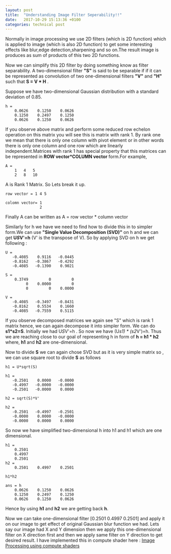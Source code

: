 ```yaml
---
layout: post
title:  "Understanding Image Filter Seperability!!"
date:   2017-10-29 15:13:36 +0100
categories: technical post
---
```


Normally in image processing we use 2D filters (which is 2D function) which is applied to image (which is also 2D function) to get some interesting effects like blur,edge detection,sharpening and so on.The result image is produces as sum of products of this two 2D functions.

Now we can simplify this 2D filter by doing something know as filter separability. A two-dimensional filter **"S"** is said to be separable if if it can be represented as convolution of two one-dimensional filters **"V"** and **"H"** such that **S = V * H** .

Suppose we have two-dimensional Gaussian distribution with a standard deviation of 0.85.

~~~~~~~~~~~~~~~~~~~~~~~~~~~~~~~~~~~~~~~~~~~~~~~
h =
    0.0626    0.1250    0.0626
    0.1250    0.2497    0.1250
    0.0626    0.1250    0.0626
~~~~~~~~~~~~~~~~~~~~~~~~~~~~~~~~~~~~~~~~~~~~~~~~

If you observe above matrix and perform some reduced row echelon operation on this matrix you will see this is matrix with rank 1. By rank one we mean that there is only one column with pivot element or in other words there is only one column and one row which are linearly independent.Matrices with rank 1 has special property that this matrices can be represented in **ROW vector*COLUMN vector** form.For example,
~~~~~~~~~~~~~~~~~~~~~~~~~~~~~~~~~~~~~~~~~~~~~~~
A =
    1   4   5
    2   8   10
~~~~~~~~~~~~~~~~~~~~~~~~~~~~~~~~~~~~~~~~~~~~~~~

A is Rank 1 Matrix.
So Lets break it up.

~~~~~~~~~~~~~~~~~~~~~~~~~~~~~~~~~
row vector = 1 4 5
            
colomn vector= 1
               2﻿
~~~~~~~~~~~~~~~~~~~~~~~~~~~~~~~~~

Finally A can be written as A = row vector * column vector

Similarly for h we have we need to find how to divide this in to simpler form.We can use **"Single Value Decomposition (SVD)"** on h and we can get **U*S*V'=h** (V' is the transpose of V). So by applying SVD on h we get following :

~~~~~~~~~~~~~~~~~~~~~~~~~~~~~~~~~~~~~~~~~~
U =
   -0.4085    0.9116   -0.0445
   -0.8162   -0.3867   -0.4292
   -0.4085   -0.1390    0.9021

S =
    0.3749         0         0
         0    0.0000         0
         0         0    0.0000

V =
   -0.4085   -0.3497   -0.8431
   -0.8162    0.5534    0.1660
   -0.4085   -0.7559    0.5115﻿

~~~~~~~~~~~~~~~~~~~~~~~~~~~~~~~~~~~~~~~~~~

If you observe decomposed matrices we again see "S" which is rank 1 matrix hence, we can again decompose it into simpler form. We can do **s1*s2=S**. Initially we had U*S*V'=h . So now we have (U*s1) * (s2*V')=h. Thus we are reaching close to our goal of representing h in form of **h = h1 * h2** where, **h1** and **h2** are one-dimensional.

Now to divide **S** we can again chose SVD but as it is very simple matrix so , we can use square root to divide **S** as follows

~~~~~~~~~~~~~~~~~~~~~~~~~~~~~~~~~~~~~~~~~~
h1 = U*sqrt(S)

h1 =
   -0.2501    0.0000   -0.0000
   -0.4997   -0.0000   -0.0000
   -0.2501   -0.0000    0.0000

h2 = sqrt(S)*V'

h2 =
   -0.2501   -0.4997   -0.2501
   -0.0000    0.0000   -0.0000
   -0.0000    0.0000    0.0000
~~~~~~~~~~~~~~~~~~~~~~~~~~~~~~~~~~~~~~~~~~

So now we have simplified two-dimensional h into h1 and h1 which are one dimensional.
~~~~~~~~~~~~~~~~~~~~~~~~~~~~~~~~~~~~~~~~~~~~~~~
h1 =
    0.2501
    0.4997
    0.2501
h2 =
    0.2501    0.4997    0.2501

h1*h2

ans = h
    0.0626    0.1250    0.0626
    0.1250    0.2497    0.1250
    0.0626    0.1250    0.0626
~~~~~~~~~~~~~~~~~~~~~~~~~~~~~~~~~~~~~~~~~~~~~~~
Hence by using **h1** and **h2** we are getting back **h**.

Now we can take one-dimensional filter [0.2501 0.4997 0.2501] and apply it on our image to get effect of original Gaussian blur function we had. Lets say our image had X and Y dimension then we apply this one-dimensional filter on X direction first and then we apply same filter on Y direction to get desired result.
I have implemented this in compute shader here : [Image Processing using compute shaders](https://github.com/PixelClear/TeslaCompute)